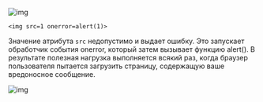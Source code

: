 ![img](https://github.com/adyatlove/PortSwiggerAcademy/blob/main/13.%20%D0%A1ross-site%20scripting%20(XSS)/5.%20DOM%20XSS%20in%20innerHTML%20sink%20using%20source%20location.search/pics%20for%20walktrough/1.png)
```
<img src=1 onerror=alert(1)>
```
Значение атрибута `src` недопустимо и выдает ошибку. Это запускает обработчик события onerror, который затем вызывает функцию alert(). В результате полезная нагрузка выполняется всякий раз, когда браузер пользователя пытается загрузить страницу, содержащую ваше вредоносное сообщение.

![img](https://github.com/adyatlove/PortSwiggerAcademy/blob/main/13.%20%D0%A1ross-site%20scripting%20(XSS)/5.%20DOM%20XSS%20in%20innerHTML%20sink%20using%20source%20location.search/pics%20for%20walktrough/2.png)
